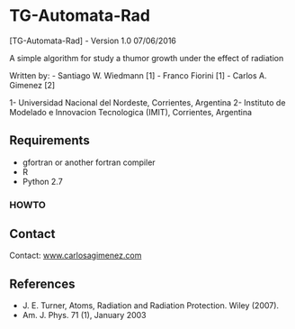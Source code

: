 # TG-Automata-Rad #

[TG-Automata-Rad] - Version 1.0 07/06/2016

A simple algorithm for study a thumor growth under the effect of radiation
   
Written by: 
        - Santiago W. Wiedmann [1] 
        - Franco Fiorini [1]
        - Carlos A. Gimenez [2]

1- Universidad Nacional del Nordeste, Corrientes, Argentina
2- Instituto de Modelado e Innovacion Tecnologica (IMIT), Corrientes, Argentina

## Requirements ##

- gfortran or another fortran compiler
- R
- Python 2.7

### HOWTO ###



## Contact ##

Contact: www.carlosagimenez.com

## References ##

 - J. E. Turner, Atoms, Radiation and Radiation Protection. Wiley (2007). 
 - Am. J. Phys. 71 (1), January 2003

